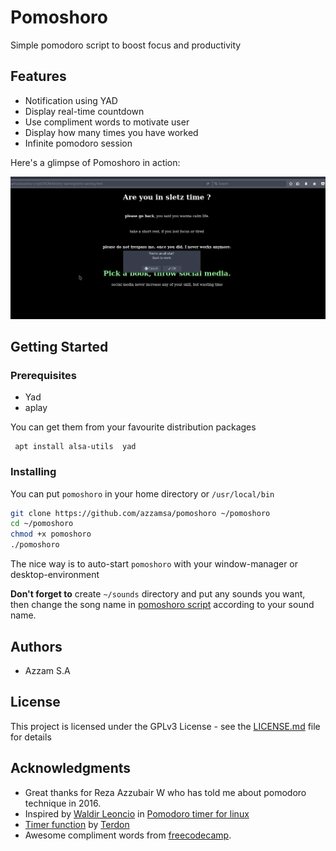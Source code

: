# Pomoshoro

Simple pomodoro script to boost focus and productivity

## Features

- Notification using YAD
- Display real-time countdown
- Use compliment words to motivate user
- Display how many times you have worked
- Infinite pomodoro session

Here's a glimpse of Pomoshoro in action:

![Pomoshoro in action](img/img-1-crop.png)

## Getting Started

### Prerequisites

- Yad
- aplay

You can get them from your favourite distribution packages

```
 apt install alsa-utils  yad
```

### Installing

You can put `pomoshoro` in your home directory or `/usr/local/bin`

``` bash
git clone https://github.com/azzamsa/pomoshoro ~/pomoshoro
cd ~/pomoshoro
chmod +x pomoshoro
./pomoshoro
```

The nice way is to auto-start `pomoshoro` with your window-manager or desktop-environment

**Don't forget to** create `~/sounds` directory and put any sounds you want, then change the song name in [pomoshoro script](https://github.com/azzamsa/pomoshoro/blob/6d9860d3f98c620e591ad6b559f6e8268f660136/pomoshoro#L16) according to your sound name.

## Authors

- Azzam S.A

## License

This project is licensed under the GPLv3 License - see the [LICENSE.md](LICENSE.md) file for details

## Acknowledgments

- Great thanks for Reza Azzubair W who has told me about pomodoro technique in 2016.
- Inspired by [Waldir Leoncio](https://superuser.com/users/120246/waldir-leoncio) in [Pomodoro timer for linux](https://superuser.com/questions/224265/pomodoro-timer-for-linux#669811)
- [Timer function](https://superuser.com/questions/611538/is-there-a-way-to-display-a-countdown-or-stopwatch-timer-in-a-terminal#611582) by [Terdon](https://superuser.com/users/151431/terdon)
- Awesome compliment words from [freecodecamp](https://github.com/freeCodeCamp/freeCodeCamp/blob/52c99823b84401cb7c173efb6020887f2d7d8be6/common/app/utils/words.json).
